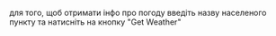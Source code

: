 для того, щоб отримати інфо про погоду введіть назву населеного пункту та натисніть на кнопку "Get Weather"